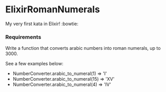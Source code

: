 # ElixirRomanNumerals

My very first kata in Elixir! :bowtie:

### Requirements

Write a function that converts arabic numbers into roman numerals, up to 3000.

See a few examples below: 

- NumberConverter.arabic_to_numeral(1) => 'I'
- NumberConverter.arabic_to_numeral(15) => 'XV'
- NumberConverter.arabic_to_numeral(4) => 'IV'
